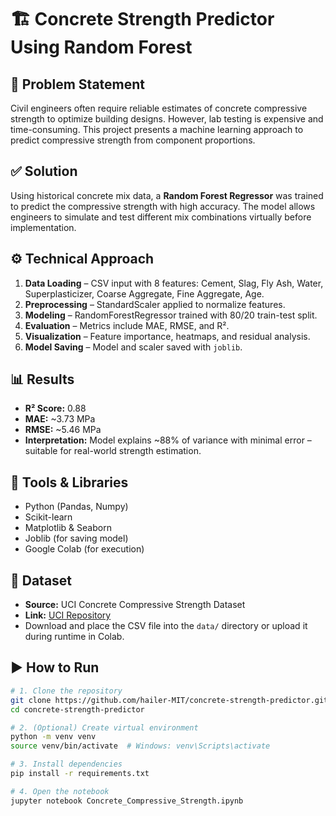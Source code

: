 # 🏗️ Concrete Strength Predictor Using Random Forest

## 📌 Problem Statement

Civil engineers often require reliable estimates of concrete compressive strength to optimize building designs. However, lab testing is expensive and time-consuming. This project presents a machine learning approach to predict compressive strength from component proportions.

## ✅ Solution

Using historical concrete mix data, a **Random Forest Regressor** was trained to predict the compressive strength with high accuracy. The model allows engineers to simulate and test different mix combinations virtually before implementation.

## ⚙️ Technical Approach

1. **Data Loading** – CSV input with 8 features: Cement, Slag, Fly Ash, Water, Superplasticizer, Coarse Aggregate, Fine Aggregate, Age.
2. **Preprocessing** – StandardScaler applied to normalize features.
3. **Modeling** – RandomForestRegressor trained with 80/20 train-test split.
4. **Evaluation** – Metrics include MAE, RMSE, and R².
5. **Visualization** – Feature importance, heatmaps, and residual analysis.
6. **Model Saving** – Model and scaler saved with `joblib`.

## 📊 Results

- **R² Score:** 0.88
- **MAE:** ~3.73 MPa
- **RMSE:** ~5.46 MPa
- **Interpretation:** Model explains ~88% of variance with minimal error – suitable for real-world strength estimation.

## 🧰 Tools & Libraries

- Python (Pandas, Numpy)
- Scikit-learn
- Matplotlib & Seaborn
- Joblib (for saving model)
- Google Colab (for execution)

## 📁 Dataset

- **Source:** UCI Concrete Compressive Strength Dataset
- **Link:** [UCI Repository](https://archive.ics.uci.edu/ml/datasets/concrete+compressive+strength)
- Download and place the CSV file into the `data/` directory or upload it during runtime in Colab.

## ▶️ How to Run

```bash
# 1. Clone the repository
git clone https://github.com/hailer-MIT/concrete-strength-predictor.git
cd concrete-strength-predictor

# 2. (Optional) Create virtual environment
python -m venv venv
source venv/bin/activate  # Windows: venv\Scripts\activate

# 3. Install dependencies
pip install -r requirements.txt

# 4. Open the notebook
jupyter notebook Concrete_Compressive_Strength.ipynb

